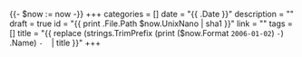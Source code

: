 {{- $now := now -}}
+++
categories = []
date = "{{ .Date }}"
description = ""
draft = true
id = "{{ print .File.Path $now.UnixNano | sha1 }}"
link = ""
tags = []
title = "{{ replace (strings.TrimPrefix (print ($now.Format `2006-01-02`) `-`) .Name) `-` ` ` | title }}"
+++